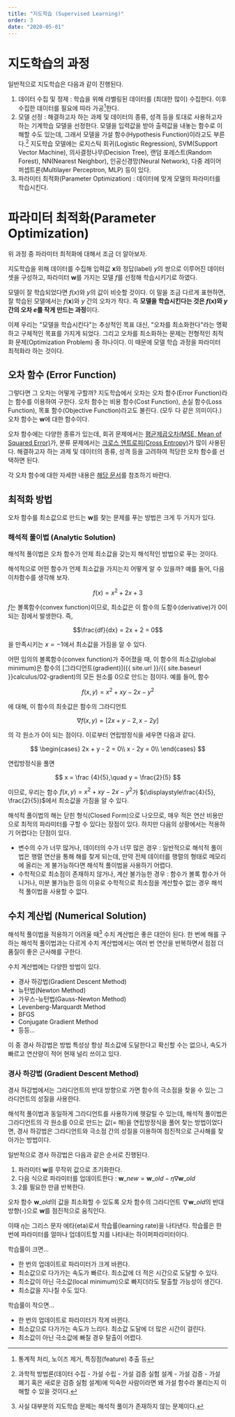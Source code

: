 ```yaml
---
title: "지도학습 (Supervised Learning)"
order: 3
date: "2020-05-01"
---
```


# 지도학습의 과정

일반적으로 지도학습은 다음과 같이 진행된다.

1. 데이터 수집 및 정제 : 학습을 위해 라벨링된 데이터를 (최대한 많이) 수집한다. 이후 수집한 데이터를 필요에 따라 가공[^1]한다.
2. 모델 선정 : 해결하고자 하는 과제 및 데이터의 종류, 성격 등을 토대로 사용하고자 하는 기계학습 모델을 선정한다. 모델을 입력값을 받아 출력값을 내놓는 함수로 이해할 수도 있는데, 그래서 모델을 가설 함수(Hypothesis Function)이라고도 부른다.[^2] 지도학습 모델에는 로지스틱 회귀(Logistic Regression), SVM(Support Vector Machine), 의사결정나무(Decision Tree), 랜덤 포레스트(Random Forest), NN(Nearest Neighbor), 인공신경망(Neural Network), 다중 레이어 퍼셉트론(Multilayer Perceptron, MLP) 등이 있다.
3. 파라미터 최적화(Parameter Optimization) : 데이터에 맞게 모델의 파라미터를 학습시킨다.

[^1]: 통계적 처리, 노이즈 제거, 특징점(feature) 추출 등
[^2]: 과학적 방법론(데이터 수집 - 가설 수립 - 가설 검증 실험 설계 - 가설 검증 - 가설 폐기 혹은 새로운 검증 실험 설계)에 익숙한 사람이라면 왜 가설 함수라 불리는지 이해할 수 있을 것이다. 

# 파라미터 최적화(Parameter Optimization)

위 과정 중 파라미터 최적화에 대해서 조금 더 알아보자.

지도학습을 위해 데이터를 수집해 입력값 $\boldsymbol{x}$와 정답(label) $y$의 쌍으로 이루어진 데이터 셋을 구성하고, 파라미터 $\boldsymbol{w}$를 가지는 모델 $f$를 선정해 학습시키기로 하였다.

모델이 잘 학습되었다면 $f(x)$와 $y$의 값이 비슷할 것이다. 이 말을 조금 다르게 표현하면, 잘 학습된 모델에서는 $f(\boldsymbol{x})$와 $y$ 간의 오차가 작다. 즉 **모델을 학습시킨다는 것은 $f(\boldsymbol{x})$와 $y$ 간의 오차 $e$를 작게 만드는 과정**이다.

이제 우리는 "모델을 학습시킨다"는 추상적인 목표 대신, "오차를 최소화한다"라는 명확하고 구체적인 목표를 가지게 되었다. 그리고 오차를 최소화하는 문제는 전형적인 최적화 문제(Optimization Problem) 중 하나이다. 이 때문에 모델 학습 과정을 파라미터 최적화라 하는 것이다.

## 오차 함수 (Error Function)

그렇다면 그 오차는 어떻게 구할까? 지도학습에서 오차는 오차 함수(Error Function)라는 함수를 이용하여 구한다. 오차 함수는 비용 함수(Cost Function), 손실 함수(Loss Function), 목표 함수(Objective Function)라고도 불린다. (모두 다 같은 의미이다.) 오차 함수는 $\boldsymbol{w}$에 대한 함수이다.

오차 함수에는 다양한 종류가 있는데, 회귀 문제에서는 [평균제곱오차(MSE, Mean of Squared Error)](/swe3050/04-error-functions#kramdown_평균제곱오차-mse-mean-of-squared-error)가, 분류 문제에서는 [크로스 엔트로피(Cross Entropy)](/swe3050/04-error-functions#kramdown_크로스-엔트로피-cross-entropy)가 많이 사용된다. 해결하고자 하는 과제 및 데이터의 종류, 성격 등을 고려하여 적당한 오차 함수를 선택하면 된다.

각 오차 함수에 대한 자세한 내용은 [해당 문서](/swe3050/04-error-functions)를 참조하기 바란다.

## 최적화 방법

오차 함수를 최소값으로 만드는 $\boldsymbol{w}$를 찾는 문제를 푸는 방법은 크게 두 가지가 있다.

### 해석적 풀이법 (Analytic Solution)

해석적 풀이법은 오차 함수가 언제 최소값을 갖는지 해석적인 방법으로 푸는 것이다.

해석적으로 어떤 함수가 언제 최소값을 가지는지 어떻게 알 수 있을까? 예를 들어, 다음 이차함수를 생각해 보자.



$$f(x) = x^2 + 2x + 3 $$



$f$는 볼록함수(convex function)이므로, 최소값은 이 함수의 도함수(derivative)가 0이 되는 점에서 발생한다. 즉,



$$\frac{df}{dx} = 2x + 2 = 0$$



을 만족시키는 $x = -1$에서 최소값을 가짐을 알 수 있다.

어떤 임의의 볼록함수(convex function)가 주어졌을 때, 이 함수의 최소값(global minimum)은 함수의 [그라디언트(gradient)]({{ site.url }}/{{ site.baseurl }}calculus/02-gradient)의 모든 원소를 0으로 만드는 점이다. 예를 들어, 함수



$$f(x, y) = x^2 +xy - 2x - y^2$$



에 대해, 이 함수의 최솟값은 함수의 그라디언트



$$\nabla f(x, y) = [2x + y - 2, x - 2y] $$



의 각 원소가 0이 되는 점이다. 이로부터 연립방정식을 세우면 다음과 같다.



$$ \begin{cases}
2x + y - 2 = 0\\
x - 2y = 0\\
\end{cases} $$



연립방정식을 풀면



$$ x = \frac {4}{5},\quad y = \frac{2}{5} $$



이므로, 우리는 함수 $f(x, y) = x^2 +xy - 2x - y^2$가 $(\displaystyle\frac{4}{5}, \frac{2}{5})$에서 최소값을 가짐을 알 수 있다.

해석적 풀이법의 해는 닫힌 형식(Closed Form)으로 나오므로, 매우 적은 연산 비용만으로 최적의 파라미터를 구할 수 있다는 장점이 있다. 하지만 다음의 상황에서는 적용하기 어렵다는 단점이 있다.

- 변수의 수가 너무 많거나, 데이터의 수가 너무 많은 경우 : 일반적으로 해석적 풀이법은 행렬 연산을 통해 해를 찾게 되는데, 만약 전체 데이터를 행렬의 형태로 메모리에 올리는 게 불가능하다면 해석적 풀이법을 사용하기 어렵다.
- 수학적으로 최소점이 존재하지 않거나, 계산 불가능한 경우 : 함수가 볼록 함수가 아니거나, 미분 불가능한 등의 이유로 수학적으로 최소점을 계산할수 없는 경우 해석적 풀이법을 사용할 수 없다.


## 수치 계산법 (Numerical Solution)

해석적 풀이법을 적용하기 어려울 때[^4] 수치 계산법은 좋은 대안이 된다. 한 번에 해를 구하는 해석적 풀이법과는 다르게 수치 계산법에서는 여러 번 연산을 반복하면서 점점 더 품질이 좋은 근사해를 구한다.

[^4]: 사실 대부분의 지도학습 문제는 해석적 풀이가 존재하지 않는 문제이다.

수치 계산법에는 다양한 방법이 있다.

- 경사 하강법(Gradient Descent Method)
- 뉴턴법(Newton Method)
- 가우스-뉴턴법(Gauss-Newton Method)
- Levenberg-Marquardt Method
- BFGS
- Conjugate Gradient Method
- 등등...

이 중 경사 하강법은 방법 특성상 항상 최소값에 도달한다고 확신할 수는 없으나, 속도가 빠르고 연산량이 적어 현재 널리 쓰이고 있다.

### 경사 하강법 (Gradient Descent Method)

경사 하강법에서는 그라디언트의 반대 방향으로 가면 함수의 극소점을 찾을 수 있는 그라디언트의 성질을 사용한다.

해석적 풀이법과 동일하게 그라디언트를 사용하기에 헷갈릴 수 있는데, 해석적 풀이법은 그라디언트의 각 원소를 0으로 만드는 값(= 해)을 연립방정식을 풀어 찾는 방법이었다면, 경사 하강법은 그라디언트와 극소점 간의 성질을 이용하여 점진적으로 근사해를 찾아가는 방법이다.

일반적으로 경사 하강법은 다음과 같은 순서로 진행된다.

1. 파라미터 $\boldsymbol{w}$를 무작위 값으로 초기화한다.
2. 다음 식으로 파라미터를 업데이트한다 : $\boldsymbol{w}\_{new} = \boldsymbol{w}\_{old} - \eta \nabla \boldsymbol{w}\_{old}$
3. 2를 필요한 만큼 반복한다.

오차 함수 $\boldsymbol{w}\_{old}$의 값을 최소화할 수 있도록 오차 함수의 그라디언트 $\nabla \boldsymbol{w}\_{old}$의 반대 방향(-)으로 $\boldsymbol{w}$를 점진적으로 움직인다.

이때 $\eta$는 그리스 문자 에타(eta)로서 학습률(learning rate)을 나타낸다. 학습률은 한 번에 파라미터를 얼마나 업데이트할 지를 나타내는 하이퍼파라미터이다.

학습률이 크면...

- 한 번의 업데이트로 파라미터가 크게 바뀐다.
- 최소값으로 다가가는 속도가 빠르다. 최소값에 더 적은 시간으로 도달할 수 있다.
- 최소값이 아닌 극소값(local minimum)으로 빠지더라도 탈출할 가능성이 생긴다.
- 최소값을 지나칠 수도 있다.

학습률이 작으면...
- 한 번의 업데이트로 파라미터가 작게 바뀐다.
- 최소값으로 다가가는 속도가 느리다. 최소값 도달에 더 많은 시간이 걸린다.
- 최소값이 아닌 극소값에 빠질 경우 탈출이 어렵다.